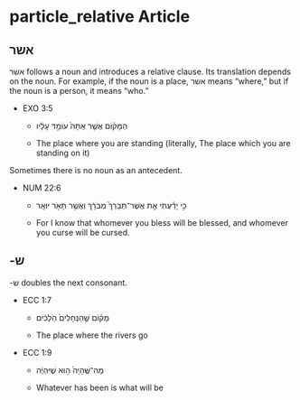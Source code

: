 # particle_relative Article
## אשר 

אשר follows a noun and introduces a relative clause. Its translation depends on the noun. For example, if the noun is a place, אשר means “where,” but if the noun is a person, it means “who.”

* EXO 3:5

    * הַמָּק֗וֹם אֲשֶׁ֤ר אַתָּה֙ עוֹמֵ֣ד עָלָ֔יו 

    * The place where you are standing (literally, The place which you are standing on it)

Sometimes there is no noun as an antecedent.

* NUM 22:6

    * כִּ֣י יָדַ֗עְתִּי אֵ֤ת אֲשֶׁר־תְּבָרֵךְ֙ מְבֹרָ֔ךְ וַאֲשֶׁ֥ר תָּאֹ֖ר יוּאָֽר 

    * For I know that whomever you bless will be blessed, and whomever you curse will be cursed. 

## -ש

-ש doubles the next consonant.  

* ECC 1:7

    * מְק֗וֹם שֶׁ֤הַנְּחָלִים֙ הֹֽלְכִ֔ים 

    * The place where the rivers go

* ECC 1:9

    * מַה־שֶּֽׁהָיָה֙ ה֣וּא שֶׁיִּהְיֶ֔ה 

    * Whatever has been is what will be 
